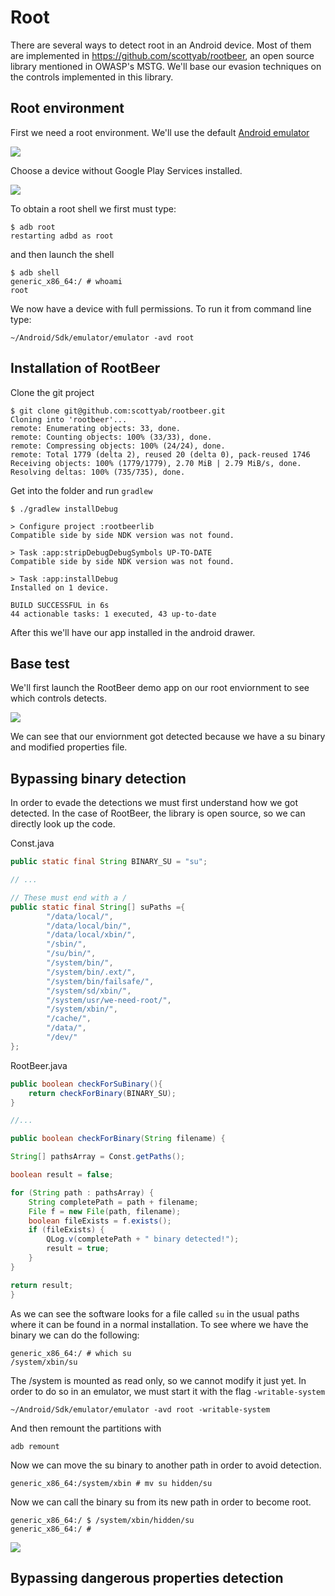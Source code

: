 # Root

There are several ways to detect root in an Android device. Most of them are implemented in <https://github.com/scottyab/rootbeer>, an open source library mentioned in OWASP's MSTG. We'll base our evasion techniques on the controls implemented in this library.

## Root environment

First we need a root environment. We'll use the default [Android emulator](https://developer.android.com/studio/run/emulator)

![](res/2020-03-10-19-52-23.png)

Choose a device without Google Play Services installed.

![](res/2020-03-10-19-58-45.png)

To obtain a root shell we first must type:

```console
$ adb root
restarting adbd as root
```

and then launch the shell

```console
$ adb shell
generic_x86_64:/ # whoami
root
```

We now have a device with full permissions. To run it from command line type:

```console
~/Android/Sdk/emulator/emulator -avd root
```


## Installation of RootBeer

Clone the git project

```console
$ git clone git@github.com:scottyab/rootbeer.git
Cloning into 'rootbeer'...
remote: Enumerating objects: 33, done.
remote: Counting objects: 100% (33/33), done.
remote: Compressing objects: 100% (24/24), done.
remote: Total 1779 (delta 2), reused 20 (delta 0), pack-reused 1746
Receiving objects: 100% (1779/1779), 2.70 MiB | 2.79 MiB/s, done.
Resolving deltas: 100% (735/735), done.
```

Get into the folder and run `gradlew`

```console
$ ./gradlew installDebug

> Configure project :rootbeerlib
Compatible side by side NDK version was not found.

> Task :app:stripDebugDebugSymbols UP-TO-DATE
Compatible side by side NDK version was not found.

> Task :app:installDebug
Installed on 1 device.

BUILD SUCCESSFUL in 6s
44 actionable tasks: 1 executed, 43 up-to-date
```

After this we'll have our app installed in the android drawer.

## Base test

We'll first launch the RootBeer demo app on our root enviornment to see which controls detects.

![](res/2020-03-10-20-32-53.png)

We can see that our enviornment got detected because we have a su binary and modified properties file.

## Bypassing binary detection

In order to evade the detections we must first understand how we got detected. In the case of RootBeer, the library is open source, so we can directly look up the code.

Const.java

```java
public static final String BINARY_SU = "su";

// ...

// These must end with a /
public static final String[] suPaths ={
        "/data/local/",
        "/data/local/bin/",
        "/data/local/xbin/",
        "/sbin/",
        "/su/bin/",
        "/system/bin/",
        "/system/bin/.ext/",
        "/system/bin/failsafe/",
        "/system/sd/xbin/",
        "/system/usr/we-need-root/",
        "/system/xbin/",
        "/cache/",
        "/data/",
        "/dev/"
};
```

RootBeer.java

```java
public boolean checkForSuBinary(){
    return checkForBinary(BINARY_SU);
}

//...

public boolean checkForBinary(String filename) {

String[] pathsArray = Const.getPaths();

boolean result = false;

for (String path : pathsArray) {
    String completePath = path + filename;
    File f = new File(path, filename);
    boolean fileExists = f.exists();
    if (fileExists) {
        QLog.v(completePath + " binary detected!");
        result = true;
    }
}

return result;
}
```

As we can see the software looks for a file called `su` in the usual paths where it can be found in a normal installation. To see where we have the binary we can do the following:

```console
generic_x86_64:/ # which su
/system/xbin/su
```

The /system is mounted as read only, so we cannot modify it just yet. In order to do so in an emulator, we must start it with the flag `-writable-system`

```console
~/Android/Sdk/emulator/emulator -avd root -writable-system
```

And then remount the partitions with

```console
adb remount
```

Now we can move the su binary to another path in order to avoid detection.

```console
generic_x86_64:/system/xbin # mv su hidden/su
```

Now we can call the binary su from its new path in order to become root.

```console
generic_x86_64:/ $ /system/xbin/hidden/su
generic_x86_64:/ #
```

![](res/2020-03-23-20-45-57.png)

## Bypassing dangerous properties detection
